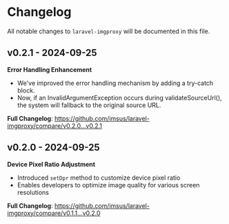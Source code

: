 # Changelog

All notable changes to `laravel-imgproxy` will be documented in this file.

## v0.2.1 - 2024-09-25

**Error Handling Enhancement**

- We've improved the error handling mechanism by adding a try-catch block.
- Now, if an InvalidArgumentException occurs during validateSourceUrl(), the system will fallback to the original source URL.

**Full Changelog**: https://github.com/imsus/laravel-imgproxy/compare/v0.2.0...v0.2.1

## v0.2.0 - 2024-09-25

**Device Pixel Ratio Adjustment**

- Introduced `setDpr` method to customize device pixel ratio
- Enables developers to optimize image quality for various screen resolutions

**Full Changelog**: https://github.com/imsus/laravel-imgproxy/compare/v0.1.1...v0.2.0
